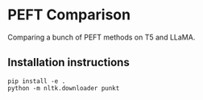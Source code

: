# PEFT Comparison

Comparing a bunch of PEFT methods on T5 and LLaMA.

## Installation instructions

```
pip install -e .
python -m nltk.downloader punkt
```
